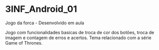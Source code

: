 # 3INF_Android_01
Jogo da forca - Desenvolvido em aula

Jogo com funcionalidades basicas de troca de cor dos botões, troca de imagem e contagem de erros e acertos.
Tema relacionado com a série Game of Thrones. 


